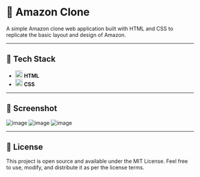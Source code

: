 # 🛒 Amazon Clone  

A simple Amazon clone web application built with HTML and CSS to replicate the basic layout and design of Amazon.

---

## 🚀 Tech Stack  

- <img src="https://cdn.jsdelivr.net/gh/devicons/devicon/icons/html5/html5-plain.svg" alt="HTML logo" width="20" height="20"/> **HTML**  
- <img src="https://cdn.jsdelivr.net/gh/devicons/devicon/icons/css3/css3-plain.svg" alt="CSS logo" width="20" height="20"/> **CSS**  

---

## 📸 Screenshot  

![image](https://github.com/user-attachments/assets/8e17c920-f7cd-4417-970e-287b1d7abd41)
![image](https://github.com/user-attachments/assets/13ba4143-8346-49c5-b9d9-a50606d21eff)
![image](https://github.com/user-attachments/assets/536f324e-4819-4e81-91fb-176ccdc7f8d9)


---

## 📜 License  

This project is open source and available under the MIT License. Feel free to use, modify, and distribute it as per the license terms.
